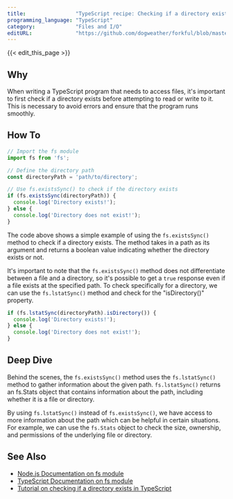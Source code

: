 ```yaml
---
title:                "TypeScript recipe: Checking if a directory exists"
programming_language: "TypeScript"
category:             "Files and I/O"
editURL:              "https://github.com/dogweather/forkful/blob/master/content/en/typescript/checking-if-a-directory-exists.md"
---
```


{{< edit_this_page >}}

## Why

When writing a TypeScript program that needs to access files, it's important to first check if a directory exists before attempting to read or write to it. This is necessary to avoid errors and ensure that the program runs smoothly.

## How To

```typescript
// Import the fs module
import fs from 'fs';

// Define the directory path
const directoryPath = 'path/to/directory';

// Use fs.existsSync() to check if the directory exists
if (fs.existsSync(directoryPath)) {
  console.log('Directory exists!');
} else {
  console.log('Directory does not exist!');
}
```

The code above shows a simple example of using the `fs.existsSync()` method to check if a directory exists. The method takes in a path as its argument and returns a boolean value indicating whether the directory exists or not. 

It's important to note that the `fs.existsSync()` method does not differentiate between a file and a directory, so it's possible to get a `true` response even if a file exists at the specified path. To check specifically for a directory, we can use the `fs.lstatSync()` method and check for the "isDirectory()" property.

```typescript
if (fs.lstatSync(directoryPath).isDirectory()) {
  console.log('Directory exists!');
} else {
  console.log('Directory does not exist!');
}
```

## Deep Dive

Behind the scenes, the `fs.existsSync()` method uses the `fs.lstatSync()` method to gather information about the given path. `fs.lstatSync()` returns an fs.Stats object that contains information about the path, including whether it is a file or directory.

By using `fs.lstatSync()` instead of `fs.existsSync()`, we have access to more information about the path which can be helpful in certain situations. For example, we can use the `fs.Stats` object to check the size, ownership, and permissions of the underlying file or directory.

## See Also

* [Node.js Documentation on fs module](https://nodejs.org/api/fs.html)
* [TypeScript Documentation on fs module](https://www.typescriptlang.org/docs/handbook/nodejs.html#working-with-files)
* [Tutorial on checking if a directory exists in TypeScript](https://www.digitalocean.com/community/tutorials/how-to-verify-if-a-file-or-directory-exists-in-a-node-js-application)